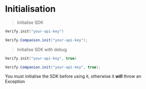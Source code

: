 # Initialisation

> Initialise SDK

```kotlin
Verify.init("your-api-key")
```

```java
Verify.Companion.init("your-api-key");
```

> Initialise SDK with debug

```kotlin
Verify.init("your-api-key", true)
```

```java
Verify.Companion.init("your-api-key", true);
```

You must initialise the SDK before using it, otherwise it **will** throw an Exception